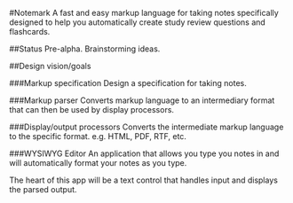 #Notemark
A fast and easy markup language for taking notes specifically designed to help you automatically create study review questions and flashcards.

##Status
Pre-alpha. Brainstorming ideas.

##Design vision/goals

###Markup specification
Design a specification for taking notes.

###Markup parser
Converts markup language to an intermediary format that can then be used by display processors.

###Display/output processors
Converts the intermediate markup language to the specific format. e.g. HTML, PDF, RTF, etc.

###WYSIWYG Editor
An application that allows you type you notes in and will automatically format your notes as you type.

The heart of this app will be a text control that handles input and displays the parsed output.